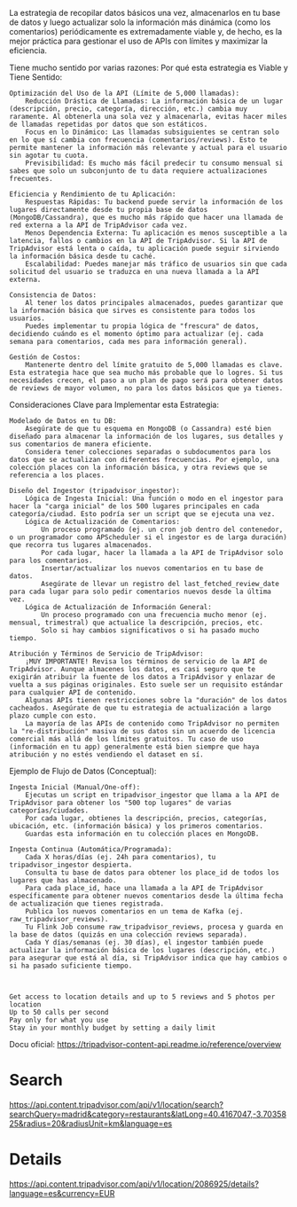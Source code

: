 
La estrategia de recopilar datos básicos una vez, almacenarlos en tu base de datos y luego actualizar solo la información más dinámica (como los comentarios) periódicamente es extremadamente viable y, de hecho, es la mejor práctica para gestionar el uso de APIs con límites y maximizar la eficiencia.

Tiene mucho sentido por varias razones:
Por qué esta estrategia es Viable y Tiene Sentido:

    Optimización del Uso de la API (Límite de 5,000 llamadas):
        Reducción Drástica de Llamadas: La información básica de un lugar (descripción, precio, categoría, dirección, etc.) cambia muy raramente. Al obtenerla una sola vez y almacenarla, evitas hacer miles de llamadas repetidas por datos que son estáticos.
        Focus en lo Dinámico: Las llamadas subsiguientes se centran solo en lo que sí cambia con frecuencia (comentarios/reviews). Esto te permite mantener la información más relevante y actual para el usuario sin agotar tu cuota.
        Previsibilidad: Es mucho más fácil predecir tu consumo mensual si sabes que solo un subconjunto de tu data requiere actualizaciones frecuentes.

    Eficiencia y Rendimiento de tu Aplicación:
        Respuestas Rápidas: Tu backend puede servir la información de los lugares directamente desde tu propia base de datos (MongoDB/Cassandra), que es mucho más rápido que hacer una llamada de red externa a la API de TripAdvisor cada vez.
        Menos Dependencia Externa: Tu aplicación es menos susceptible a la latencia, fallos o cambios en la API de TripAdvisor. Si la API de TripAdvisor está lenta o caída, tu aplicación puede seguir sirviendo la información básica desde tu caché.
        Escalabilidad: Puedes manejar más tráfico de usuarios sin que cada solicitud del usuario se traduzca en una nueva llamada a la API externa.

    Consistencia de Datos:
        Al tener los datos principales almacenados, puedes garantizar que la información básica que sirves es consistente para todos los usuarios.
        Puedes implementar tu propia lógica de "frescura" de datos, decidiendo cuándo es el momento óptimo para actualizar (ej. cada semana para comentarios, cada mes para información general).

    Gestión de Costos:
        Mantenerte dentro del límite gratuito de 5,000 llamadas es clave. Esta estrategia hace que sea mucho más probable que lo logres. Si tus necesidades crecen, el paso a un plan de pago será para obtener datos de reviews de mayor volumen, no para los datos básicos que ya tienes.

Consideraciones Clave para Implementar esta Estrategia:

    Modelado de Datos en tu DB:
        Asegúrate de que tu esquema en MongoDB (o Cassandra) esté bien diseñado para almacenar la información de los lugares, sus detalles y sus comentarios de manera eficiente.
        Considera tener colecciones separadas o subdocumentos para los datos que se actualizan con diferentes frecuencias. Por ejemplo, una colección places con la información básica, y otra reviews que se referencia a los places.

    Diseño del Ingestor (tripadvisor_ingestor):
        Lógica de Ingesta Inicial: Una función o modo en el ingestor para hacer la "carga inicial" de los 500 lugares principales en cada categoría/ciudad. Esto podría ser un script que se ejecuta una vez.
        Lógica de Actualización de Comentarios:
            Un proceso programado (ej. un cron job dentro del contenedor, o un programador como APScheduler si el ingestor es de larga duración) que recorra tus lugares almacenados.
            Por cada lugar, hacer la llamada a la API de TripAdvisor solo para los comentarios.
            Insertar/actualizar los nuevos comentarios en tu base de datos.
            Asegúrate de llevar un registro del last_fetched_review_date para cada lugar para solo pedir comentarios nuevos desde la última vez.
        Lógica de Actualización de Información General:
            Un proceso programado con una frecuencia mucho menor (ej. mensual, trimestral) que actualice la descripción, precios, etc.
            Solo si hay cambios significativos o si ha pasado mucho tiempo.

    Atribución y Términos de Servicio de TripAdvisor:
        ¡MUY IMPORTANTE! Revisa los términos de servicio de la API de TripAdvisor. Aunque almacenes los datos, es casi seguro que te exigirán atribuir la fuente de los datos a TripAdvisor y enlazar de vuelta a sus páginas originales. Esto suele ser un requisito estándar para cualquier API de contenido.
        Algunas APIs tienen restricciones sobre la "duración" de los datos cacheados. Asegúrate de que tu estrategia de actualización a largo plazo cumple con esto.
        La mayoría de las APIs de contenido como TripAdvisor no permiten la "re-distribución" masiva de sus datos sin un acuerdo de licencia comercial más allá de los límites gratuitos. Tu caso de uso (información en tu app) generalmente está bien siempre que haya atribución y no estés vendiendo el dataset en sí.

Ejemplo de Flujo de Datos (Conceptual):

    Ingesta Inicial (Manual/One-off):
        Ejecutas un script en tripadvisor_ingestor que llama a la API de TripAdvisor para obtener los "500 top lugares" de varias categorías/ciudades.
        Por cada lugar, obtienes la descripción, precios, categorías, ubicación, etc. (información básica) y los primeros comentarios.
        Guardas esta información en tu colección places en MongoDB.

    Ingesta Continua (Automática/Programada):
        Cada X horas/días (ej. 24h para comentarios), tu tripadvisor_ingestor despierta.
        Consulta tu base de datos para obtener los place_id de todos los lugares que has almacenado.
        Para cada place_id, hace una llamada a la API de TripAdvisor específicamente para obtener nuevos comentarios desde la última fecha de actualización que tienes registrada.
        Publica los nuevos comentarios en un tema de Kafka (ej. raw_tripadvisor_reviews).
        Tu Flink Job consume raw_tripadvisor_reviews, procesa y guarda en la base de datos (quizás en una colección reviews separada).
        Cada Y días/semanas (ej. 30 días), el ingestor también puede actualizar la información básica de los lugares (descripción, etc.) para asegurar que está al día, si TripAdvisor indica que hay cambios o si ha pasado suficiente tiempo.



    Get access to location details and up to 5 reviews and 5 photos per location
    Up to 50 calls per second
    Pay only for what you use
    Stay in your monthly budget by setting a daily limit

Docu oficial: https://tripadvisor-content-api.readme.io/reference/overview

# Search
https://api.content.tripadvisor.com/api/v1/location/search?searchQuery=madrid&category=restaurants&latLong=40.4167047,-3.7035825&radius=20&radiusUnit=km&language=es


# Details
https://api.content.tripadvisor.com/api/v1/location/2086925/details?language=es&currency=EUR